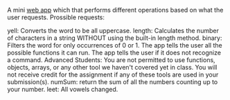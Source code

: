 A mini [web app](https://smartypen.netlify.app/) which that performs different operations based on what the user requests. Prossible requests:

yell: Converts the word to be all uppercase.
length: Calculates the number of characters in a string WITHOUT using the built-in length method.
binary: Filters the word for only occurrences of 0 or 1.
The app tells the user all the possible functions it can run.
The app tells the user if it does not recognize a command.
Advanced Students: You are not permitted to use functions, objects, arrays, or any other tool we haven't covered yet in class. You will not receive credit for the assignment if any of these tools are used in your submission(s).
numSum: return the sum of all the numbers counting up to your number.
leet: All vowels changed.

